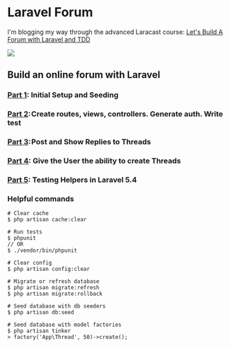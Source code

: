 Laravel Forum
===

I'm blogging my way through the advanced Laracast course: [Let's Build A Forum with Laravel and TDD](https://laracasts.com/series/lets-build-a-forum-with-laravel/)

![](https://user-images.githubusercontent.com/3578908/26895669-24e15fb2-4b77-11e7-8b9f-5a3873f279d4.png)

## Build an online forum with Laravel

### [Part 1](https://medium.com/@connorleech/build-an-online-forum-with-laravel-initial-setup-and-seeding-part-1-a53138d1fffc): Initial Setup and Seeding

### [Part 2](https://medium.com/@connorleech/test-driven-development-tdd-in-laravel-b5a2bf9ab65b): Create routes, views, controllers. Generate auth. Write test

### [Part 3](https://medium.com/@connorleech/build-an-online-forum-with-laravel-analyzing-the-application-part-3-9317a0f893b4): Post and Show Replies to Threads

### [Part 4](https://medium.com/@connorleech/build-an-online-forum-with-laravel-give-the-user-the-ability-to-create-threads-part-4-ccdb6badc618): Give the User the ability to create Threads

### [Part 5](https://medium.com/@connorleech/testing-helpers-in-laravel-5-4-363ac47a8504): Testing Helpers in Laravel 5.4

### Helpful commands

```
# Clear cache
$ php artisan cache:clear

# Run tests 
$ phpunit
// OR 
$ ./vendor/bin/phpunit

# Clear config 
$ php artisan config:clear

# Migrate or refresh database
$ php artisan migrate:refresh
$ php artisan migrate:rollback

# Seed database with db seeders
$ php artisan db:seed 

# Seed database with model factories
$ php artisan tinker
> factory('App\Thread', 50)->create();

```
